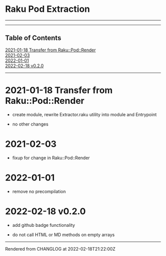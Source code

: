 # Raku Pod Extraction

----
----
## Table of Contents
[2021-01-18 Transfer from Raku::Pod::Render](#2021-01-18-transfer-from-rakupodrender)  
[2021-02-03](#2021-02-03)  
[2022-01-01](#2022-01-01)  
[2022-02-18 v0.2.0](#2022-02-18-v020)  

----
# 2021-01-18 Transfer from Raku::Pod::Render
*  create module, rewrite Extractor.raku utility into module and Entrypoint

*  no other changes

# 2021-02-03
*  fixup for change in Raku::Pod::Render

# 2022-01-01
*  remove no precompilation

# 2022-02-18 v0.2.0


*  add github badge functionality

*  do not call HTML or MD methods on empty arrays





----
Rendered from CHANGLOG at 2022-02-18T21:22:00Z